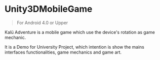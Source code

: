 # Unity3DMobileGame
> For Android 4.0 or Upper

Kalü Adventure is a mobile game which use the device's rotation as game mechanic.

It is a Demo for University Project, which intention is show the mains interfaces functionalities, game mechanics and game art.
